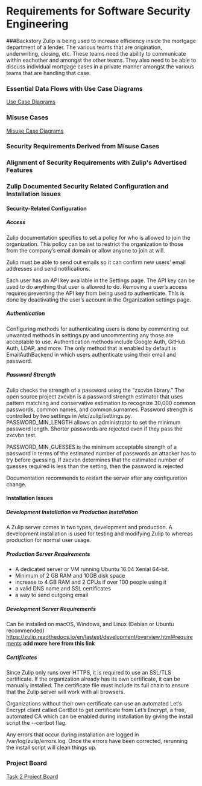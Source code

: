 # Requirements for Software Security Engineering
###Backstory
Zulip is being used to increase efficiency inside the mortgage department of a lender.  The various teams that are origination, underwriting, closing, etc.  These teams need the ability to communicate within eachother and amongst the other teams.  They also need to be able to discuss individual mortgage cases in a private manner amongst the various teams that are handling that case.

### Essential Data Flows with Use Case Diagrams
[Use Case Diagrams](https://www.lucidchart.com/documents/edit/daaad814-8c7c-4694-b4ad-0f930d8dd7d6/0)

### Misuse Cases
[Misuse Case Diagrams](https://www.lucidchart.com/documents/edit/77fec034-2358-4698-8e4d-57e72b7f286e/0)

### Security Requirements Derived from Misuse Cases

### Alignment of Security Requirements with Zulip's Advertised Features

### Zulip Documented Security Related Configuration and Installation Issues

#### Security-Related Configuration

##### Access
Zulip documentation specifies to set a policy for who is allowed to join the organization. This policy can be set to restrict the organization to those from the company’s email domain or allow anyone to join at will.

Zulip must be able to send out emails so it can confirm new users’ email addresses and send notifications.

Each user has an API key available in the Settings page. The API key can be used to do anything that user is allowed to do. Removing a user’s access requires preventing the API key from being used to authenticate. This is done by deactivating the user’s account in the Organization settings page.

##### Authentication
Configuring methods for authenticating users is done by commenting out unwanted methods in settings.py and uncommenting any those are acceptable to use. Authentication methods include Google Auth, GitHub Auth, LDAP, and more. The only method that is enabled by default is EmailAuthBackend in which users authenticate using their email and password.

##### Password Strength
Zulip checks the strength of a password using the “zxcvbn library.” The open source project zxcvbn is a password strength estimator that uses pattern matching and conservative estimation to recognize 30,000 common passwords, common names, and common surnames. Password strength is controlled by two settings in /etc/zulip/settings.py. PASSWORD_MIN_LENGTH allows an administrator to set the minimum password length. Shorter passwords are rejected even if they pass the zxcvbn test. 

PASSWORD_MIN_GUESSES is the minimum acceptable strength of a password in terms of the estimated number of passwords an attacker has to try before guessing. If zxcvbn determines that the estimated number of guesses required is less than the setting, then the password is rejected

Documentation recommends to restart the server after any configuration change.

#### Installation Issues

##### Development Installation vs Production Installation
A Zulip server comes in two types, development and production. A development installation is used for testing and modifying Zulip to  whereas production for normal user usage.

##### Production Server Requirements
*	A dedicated server or VM running Ubuntu 16.04 Xenial 64-bit.
*	Minimum of 2 GB RAM and 10GB disk space
*	increase to 4 GB RAM and 2 CPUs if over 100 people using it
*	a valid DNS name and SSL certificates
*	a way to send outgoing email

##### Development Server Requirements
Can be installed on macOS, Windows, and Linux (Debian or Ubuntu recommended)
https://zulip.readthedocs.io/en/lastest/development/overview.html#requirements **add more here from this link**

##### Certificates
Since Zulip only runs over HTTPS, it is required to use an SSL/TLS certificate. If the organization already has its own certificate, it can be manually installed. The certificate file must include its full chain to ensure that the Zulip server will work with all browsers.

Organizations without their own certificate can use an automated Let’s Encrypt client called CertBot to get certificate from Let’s Encrypt, a free, automated CA which can be enabled during installation by giving the install script the --certbot flag.

Any errors that occur during installation are logged in /var/log/zulip/errors.log. Once the errors have been corrected, rerunning the install script will clean things up.

### Project Board
[Task 2 Project Board](https://github.com/lisabazis/TeamSA/projects/1)

